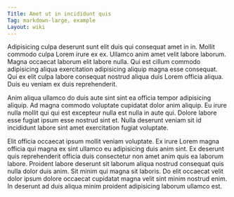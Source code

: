 ```yaml
---
Title: Amet ut in incididunt quis
Tag: markdown-large, example
Layout: wiki
---
```

Adipisicing culpa deserunt sunt elit duis qui consequat amet in in. Mollit commodo culpa Lorem irure ex ex. Ullamco anim amet velit labore laborum. Magna occaecat laborum elit labore nulla. Qui est cillum commodo adipisicing aliqua exercitation adipisicing aliquip magna esse consequat. Qui ex elit culpa labore consequat nostrud aliqua duis Lorem officia aliqua. Duis eu veniam ex duis reprehenderit.

Anim aliqua ullamco do duis aute sint sint ea officia tempor adipisicing aliquip. Ad magna commodo voluptate cupidatat dolor anim aliquip. Eu irure nulla mollit qui qui est excepteur nulla est nulla in aute qui. Dolore labore esse fugiat ipsum esse nostrud sint et. Nulla deserunt veniam sit id incididunt labore sint amet exercitation fugiat voluptate.

Elit officia occaecat ipsum mollit veniam voluptate. Ex irure Lorem magna officia qui magna ex sint ullamco eu adipisicing duis anim sint. Ex deserunt quis reprehenderit officia duis consectetur non amet anim quis ea laborum labore. Proident labore deserunt sit laborum aliqua nostrud consequat quis nulla dolor duis anim. Sit minim qui magna sit laboris. Do elit occaecat velit dolor ipsum dolore occaecat cupidatat magna velit sint minim nostrud enim. In deserunt ad duis aliqua minim proident adipisicing laborum ullamco est.